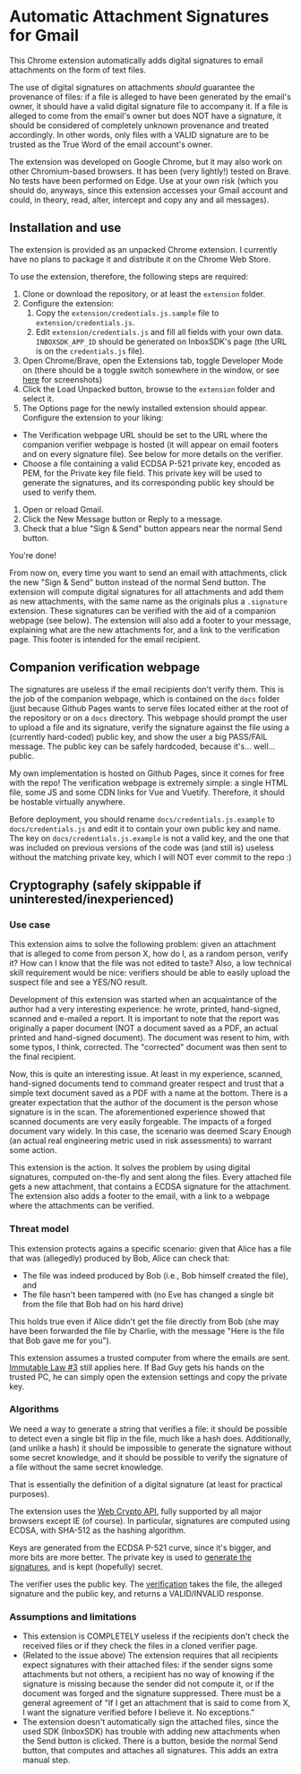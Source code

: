 # Automatic Attachment Signatures for Gmail

This Chrome extension automatically adds digital signatures to email attachments on the form of text files.

The use of digital signatures on attachments *should* guarantee the provenance of files: if a file is alleged to have been generated by the email's owner, it should have a valid digital signature file to accompany it. If a file is alleged to come from the email's owner but does NOT have a signature, it should be considered of completely unknown provenance and treated accordingly. In other words, only files with a VALID signature are to be trusted as the True Word of the email account's owner.

The extension was developed on Google Chrome, but it may also work on other Chromium-based browsers. It has been (very lightly!) tested on Brave. No tests have been performed on Edge. Use at your own risk (which you should do, anyways, since this extension accesses your Gmail account and could, in theory, read, alter, intercept and copy any and all messages).

## Installation and use

The extension is provided as an unpacked Chrome extension. I currently have no plans to package it and distribute it on the Chrome Web Store.

To use the extension, therefore, the following steps are required:
1. Clone or download the repository, or at least the `extension` folder.
1. Configure the extension:
    1. Copy the `extension/credentials.js.sample` file to `extension/credentials.js`.
    1. Edit `extension/credentials.js` and fill all fields with your own data. `INBOXSDK_APP_ID` should be generated on InboxSDK's page (the URL is on the `credentials.js` file).
1. Open Chrome/Brave, open the Extensions tab, toggle Developer Mode on (there should be a toggle switch somewhere in the window, or see [here](https://developer.chrome.com/docs/extensions/mv2/getstarted/#manifest) for screenshots)
1. Click the Load Unpacked button, browse to the `extension` folder and select it.
1. The Options page for the newly installed extension should appear. Configure the extension to your liking:
  * The Verification webpage URL should be set to the URL where the companion verifier webpage is hosted (it will appear on email footers and on every signature file). See below for more details on the verifier.
  * Choose a file containing a valid ECDSA P-521 private key, encoded as PEM, for the Private key file field. This private key will be used to generate the signatures, and its corresponding public key should be used to verify them.
1. Open or reload Gmail.
1. Click the New Message button or Reply to a message.
1. Check that a blue "Sign & Send" button appears near the normal Send button.

You're done!

From now on, every time you want to send an email with attachments, click the new "Sign & Send" button instead of the normal Send button. The extension will compute digital signatures for all attachments and add them as new attachments, with the same name as the originals plus a `.signature` extension. These signatures can be verified with the aid of a companion webpage (see below). The extension will also add a footer to your message, explaining what are the new attachments for, and a link to the verification page. This footer is intended for the email recipient.

## Companion verification webpage

The signatures are useless if the email recipients don't verify them. This is the job of the companion webpage, which is contained on the `docs` folder (just because Github Pages wants to serve files located either at the root of the repository or on a `docs` directory. This webpage should prompt the user to upload a file and its signature, verify the signature against the file using a (currently hard-coded) public key, and show the user a big PASS/FAIL message. The public key can be safely hardcoded, because it's... well... public.

My own implementation is hosted on Github Pages, since it comes for free with the repo! The verification webpage is extremely simple: a single HTML file, some JS and some CDN links for Vue and Vuetify. Therefore, it should be hostable virtually anywhere.

Before deployment, you should rename `docs/credentials.js.example` to `docs/credentials.js` and edit it to contain your own public key and name. The key on `docs/credentials.js.example` is not a valid key, and the one that was included on previous versions of the code was (and still is) useless without the matching private key, which I will NOT ever commit to the repo :)

## Cryptography (safely skippable if uninterested/inexperienced)

### Use case

This extension aims to solve the following problem: given an attachment that is alleged to come from person X, how do I, as a random person, verify it? How can I know that the file was not edited to taste? Also, a low technical skill requirement would be nice: verifiers should be able to easily upload the suspect file and see a YES/NO result.

Development of this extension was started when an acquaintance of the author had a very interesting experience: he wrote, printed, hand-signed, scanned and e-mailed a report. It is important to note that the report was originally a paper document (NOT a document saved as a PDF, an actual printed and hand-signed document). The document was resent to him, with some typos, I think, corrected. The "corrected" document was then sent to the final recipient.

Now, this is quite an interesting issue. At least in my experience, scanned, hand-signed documents tend to command greater respect and trust that a simple text document saved as a PDF with a name at the bottom. There is a greater expectation that the author of the document is the person whose signature is in the scan. The aforementioned experience showed that scanned documents are very easily forgeable. The impacts of a forged document vary widely. In this case, the scenario was deemed Scary Enough (an actual real engineering metric used in risk assessments) to warrant some action.

This extension is the action. It solves the problem by using digital signatures, computed on-the-fly and sent along the files. Every attached file gets a new attachment, that contains a ECDSA signature for the attachment. The extension also adds a footer to the email, with a link to a webpage where the attachments can be verified.

### Threat model

This extension protects agains a specific scenario: given that Alice has a file that was (allegedly) produced by Bob, Alice can check that:

* The file was indeed produced by Bob (i.e., Bob himself created the file), and
* The file hasn't been tampered with (no Eve has changed a single bit from the file that Bob had on his hard drive)

This holds true even if Alice didn't get the file directly from Bob (she may have been forwarded the file by Charlie, with the message "Here is the file that Bob gave me for you").

This extension assumes a trusted computer from where the emails are sent. [Immutable Law #3](https://web.archive.org/web/20180110175038/https://technet.microsoft.com/en-us/library/hh278941.aspx) still applies here. If Bad Guy gets his hands on the trusted PC, he can simply open the extension settings and copy the private key.

### Algorithms
We need a way to generate a string that verifies a file: it should be possible to detect even a single bit flip in the file, much like a hash does. Additionally, (and unlike a hash) it should be impossible to generate the signature without some secret knowledge, and it should be possible to verify the signature of a file without the same secret knowledge.

That is essentially the definition of a digital signature (at least for practical purposes). 

The extension uses the [Web Crypto API](https://developer.mozilla.org/en-US/docs/Web/API/Web_Crypto_API), fully supported by all major browsers except IE (of course). In particular, signatures are computed using ECDSA, with SHA-512 as the hashing algorithm.

Keys are generated from the ECDSA P-521 curve, since it's bigger, and more bits are more better. The private key is used to [generate the signatures](https://developer.mozilla.org/en-US/docs/Web/API/SubtleCrypto/sign), and is kept (hopefully) secret.

The verifier uses the public key. The [verification](https://developer.mozilla.org/en-US/docs/Web/API/SubtleCrypto/verify) takes the file, the alleged signature and the public key, and returns a VALID/INVALID response.

### Assumptions and limitations
* This extension is COMPLETELY useless if the recipients don't check the received files or if they check the files in a cloned verifier page.
* (Related to the issue above) The extension requires that all recipients expect signatures with their attached files: if the sender signs some attachments but not others, a recipient has no way of knowing if the signature is missing because the sender did not compute it, or if the document was forged and the signature suppressed. There must be a general agreement of "If I get an attachment that is said to come from X, I want the signature verified before I believe it. No exceptions."
* The extension doesn't automatically sign the attached files, since the used SDK (InboxSDK) has trouble with adding new attachments when the Send button is clicked. There is a button, beside the normal Send button, that computes and attaches all signatures. This adds an extra manual step.